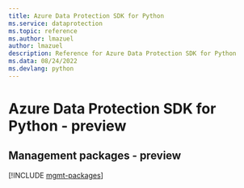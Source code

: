 ```yaml
---
title: Azure Data Protection SDK for Python
ms.service: dataprotection
ms.topic: reference
ms.author: lmazuel
author: lmazuel
description: Reference for Azure Data Protection SDK for Python
ms.data: 08/24/2022
ms.devlang: python
---
```

# Azure Data Protection SDK for Python - preview

## Management packages - preview
[!INCLUDE [mgmt-packages](data-protection-mgmt-index.md)]